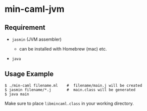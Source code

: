 # min-caml-jvm

## Requirement
* `jasmin` (JVM assembler)
    * can be installed with Homebrew (mac) etc.

* `java`

## Usage Example
```
$ ./min-caml filename.ml    #  filename/main.j will be created
$ jasmin filename/*.j       #  main.class will be generated
$ java main
```

Make sure to place `libmincaml.class` in your working directory.
